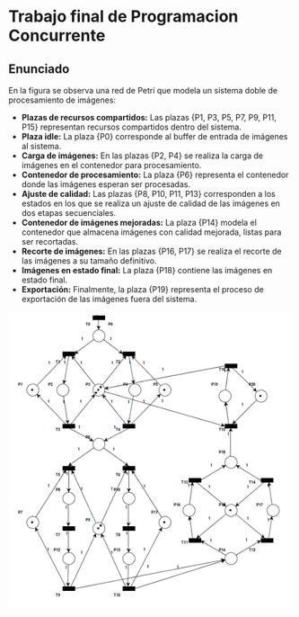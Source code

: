 # Trabajo final de Programacion Concurrente
## Enunciado

En la figura se observa una red de Petri que modela un sistema doble de procesamiento de imágenes:
- **Plazas de recursos compartidos:** Las plazas {P1, P3, P5, P7, P9, P11, P15} representan recursos compartidos dentro del sistema.  
- **Plaza idle:** La plaza {P0} corresponde al buffer de entrada de imágenes al sistema.  
- **Carga de imágenes:** En las plazas {P2, P4} se realiza la carga de imágenes en el contenedor para procesamiento.  
- **Contenedor de procesamiento:** La plaza {P6} representa el contenedor donde las imágenes esperan ser procesadas.  
- **Ajuste de calidad:** Las plazas {P8, P10, P11, P13} corresponden a los estados en los que se realiza un ajuste de calidad de las imágenes en dos etapas secuenciales.  
- **Contenedor de imágenes mejoradas:** La plaza {P14} modela el contenedor que almacena imágenes con calidad mejorada, listas para ser recortadas.  
- **Recorte de imágenes:** En las plazas {P16, P17} se realiza el recorte de las imágenes a su tamaño definitivo.  
- **Imágenes en estado final:** La plaza {P18} contiene las imágenes en estado final.  
- **Exportación:** Finalmente, la plaza {P19} representa el proceso de exportación de las imágenes fuera del sistema.

<div align="center">
  <img src="utils/petriNet1.png" alt="PetriNet" width="600">
</div>
